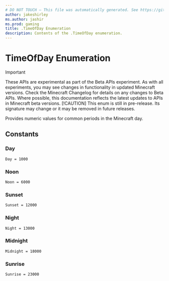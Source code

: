 ```yaml
---
# DO NOT TOUCH — This file was automatically generated. See https://github.com/mojang/minecraftapidocsgenerator to modify descriptions, examples, etc.
author: jakeshirley
ms.author: jashir
ms.prod: gaming
title: .TimeOfDay Enumeration
description: Contents of the .TimeOfDay enumeration.
---
```

# TimeOfDay Enumeration
>[!IMPORTANT]
>These APIs are experimental as part of the Beta APIs experiment. As with all experiments, you may see changes in functionality in updated Minecraft versions. Check the Minecraft Changelog for details on any changes to Beta APIs. Where possible, this documentation reflects the latest updates to APIs in Minecraft beta versions.
> [!CAUTION]
> This enum is still in pre-release.  Its signature may change or it may be removed in future releases.

Provides numeric values for common periods in the Minecraft day.

## Constants
### **Day**
`Day = 1000`
### **Noon**
`Noon = 6000`
### **Sunset**
`Sunset = 12000`
### **Night**
`Night = 13000`
### **Midnight**
`Midnight = 18000`
### **Sunrise**
`Sunrise = 23000`
